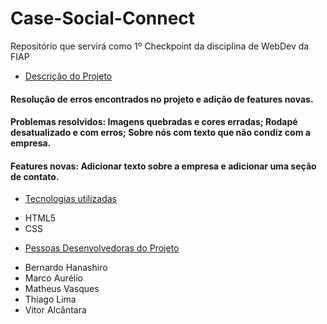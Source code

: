 # Case-Social-Connect
Repositório que servirá como 1º Checkpoint da disciplina de WebDev da FIAP

* [Descrição do Projeto](#descrição-do-projeto)
<h4>Resolução de erros encontrados no projeto e adição de features novas.</h4>
 <h4>Problemas resolvidos: Imagens quebradas e cores erradas; Rodapé desatualizado e com erros; Sobre nós com texto que não condiz com a empresa.</h4>
<h4>Features novas: Adicionar texto sobre a empresa e adicionar uma seção de contato.</h4>

* [Tecnologias utilizadas](#tecnologias-utilizadas)
<ul>
<li>HTML5</li>
<li>CSS</li>
</ul>

* [Pessoas Desenvolvedoras do Projeto](#pessoas-desenvolvedoras)
<ul>
<li>Bernardo Hanashiro</li>
<li>Marco Aurélio</li>
<li>Matheus Vasques</li>
<li>Thiago Lima</li>
<li>Vitor Alcântara</li>

